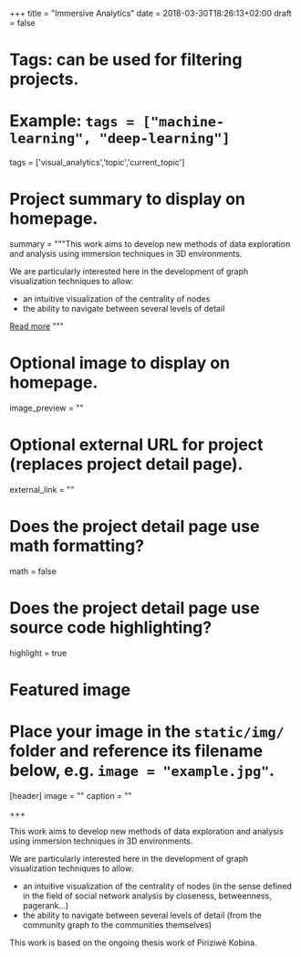 +++
title = "Immersive Analytics"
date = 2018-03-30T18:26:13+02:00
draft = false

# Tags: can be used for filtering projects.
# Example: `tags = ["machine-learning", "deep-learning"]`
tags = ['visual_analytics','topic','current_topic']

# Project summary to display on homepage.
summary = """This work aims to develop new methods of data exploration and analysis using immersion techniques in 3D environments.

We are particularly interested here in the development of graph visualization techniques to allow:

- an intuitive visualization of the centrality of nodes 
- the ability to navigate between several levels of detail

[Read more](/project/immersive-analytics)
"""

# Optional image to display on homepage.
image_preview = ""

# Optional external URL for project (replaces project detail page).
external_link = ""

# Does the project detail page use math formatting?
math = false

# Does the project detail page use source code highlighting?
highlight = true

# Featured image
# Place your image in the `static/img/` folder and reference its filename below, e.g. `image = "example.jpg"`.
[header]
image = ""
caption = ""

+++


This work aims to develop new methods of data exploration and analysis using immersion techniques in 3D environments.

We are particularly interested here in the development of graph visualization techniques to allow:

- an intuitive visualization of the centrality of nodes (in the sense defined in the field of social network analysis by closeness, betweenness, pagerank...)
- the ability to navigate between several levels of detail (from the community graph to the communities themselves)

This work is based on the ongoing thesis work of Piriziwè Kobina.